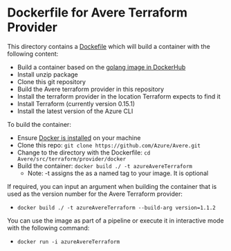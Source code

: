 # Dockerfile for Avere Terraform Provider

This directory contains a [Dockefile](https://docs.docker.com/engine/reference/builder/) which will build a container with the following content:
 - Build a container based on the [golang image in DockerHub](https://hub.docker.com/_/golang/)
 - Install unzip package
 - Clone this git repository
 - Build the Avere terraform provider in this repository
 - Install the terraform provider in the location Terraform expects to find it
 - Install Terraform (currently version 0.15.1)
 - Install the latest version of the Azure CLI

To build the container:

 - Ensure [Docker is installed](https://docs.docker.com/desktop/) on your machine
 - Clone this repo: `git clone https://github.com/Azure/Avere.git`
 - Change to the directory with the Dockerfile: `cd Avere/src/terraform/provider/docker`
 - Build the container: `docker build ./ -t azureAvereTerraform`
   - Note: -t <VALUE> assigns the <VALUE> as a named tag to your image. It is optional

If required, you can input an argument when building the container that is used as the version number for the Avere Terraform provider:

 - `docker build ./ -t azureAvereTerraform --build-arg version=1.1.2`

You can use the image as part of a pipeline or execute it in interactive mode with the following command:

 - `docker run -i azureAvereTerraform`
